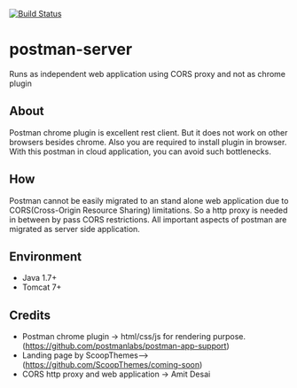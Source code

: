 [![Build Status](https://travis-ci.org/amitdesai03/postman-server.svg)](https://travis-ci.org/amitdesai03/postman-server)

# postman-server
Runs as independent web application using CORS proxy and not as chrome plugin

## About
Postman chrome plugin is excellent rest client. But it does not work on other browsers besides chrome.
Also you are required to install plugin in browser.
With this postman in cloud application, you can avoid such bottlenecks.

## How
Postman cannot be easily migrated to an stand alone web application due to CORS(Cross-Origin Resource Sharing) limitations.
So a http proxy is needed in between by pass CORS restrictions.
All important aspects of postman are migrated as server side application.

## Environment
- Java 1.7+
- Tomcat 7+

## Credits
- Postman chrome plugin -> html/css/js for rendering purpose. (https://github.com/postmanlabs/postman-app-support)
- Landing page by ScoopThemes--> (https://github.com/ScoopThemes/coming-soon)
- CORS http proxy and web application -> Amit Desai

